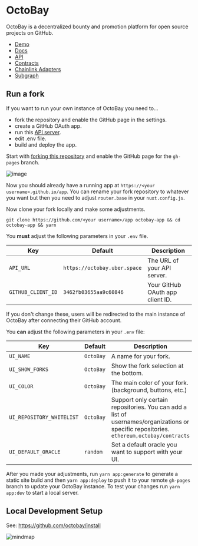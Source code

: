 # OctoBay

OctoBay is a decentralized bounty and promotion platform for open source projects on GitHub.

- [Demo](https://octobay.github.io/app)
- [Docs](https://octobay.github.io/docs)
- [API](https://github.com/OctoBay/api)
- [Contracts](https://github.com/OctoBay/contracts)
- [Chainlink Adapters](https://github.com/OctoBay/chainlink-adapters)
- [Subgraph](https://github.com/OctoBay/subgraph)

## Run a fork

If you want to run your own instance of OctoBay you need to...

- fork the repository and enable the GitHub page in the settings.
- create a GitHub OAuth app.
- run this [API server](https://github.com/octobay/api).
- edit .env file.
- build and deploy the app.

Start with [forking this repository](https://github.com/octobay/app/fork) and enable the GitHub page for the `gh-pages` branch.

![image](https://user-images.githubusercontent.com/6792578/104727439-9df69c00-5735-11eb-8bc0-b7b6b84f5ca8.png)

Now you should already have a running app at `https://<your username>.github.io/app`. You can rename your fork repository to whatever you want but then you need to adjust `router.base` in your `nuxt.config.js`.

Now clone your fork locally and make some adjustments.

```shell
git clone https://github.com/<your username>/app octobay-app && cd octobay-app && yarn
```

You **must** adjust the following parameters in your `.env` file.

| Key | Default | Description |
| - | - | -  |
| `API_URL` | `https://octobay.uber.space` | The URL of your API server. |
| `GITHUB_CLIENT_ID` | `3462fb03655aa9c60846` | Your GitHub OAuth app client ID. |

If you don't change these, users will be redirected to the main instance of OctoBay after connecting their GitHub account.

You **can** adjust the following parameters in your `.env` file:

| Key | Default | Description |
| - | - | -  |
| `UI_NAME` | `OctoBay` | A name for your fork. |
| `UI_SHOW_FORKS` | `OctoBay` | Show the fork selection at the bottom. |
| `UI_COLOR` | `OctoBay` | The main color of your fork. (background, buttons, etc.) |
| `UI_REPOSITORY_WHITELIST` | `OctoBay` | Support only certain repositories. You can add a list of usernames/organizations or specific repositories. `ethereum,octobay/contracts` |
| `UI_DEFAULT_ORACLE` | `random` | Set a default oracle you want to support with your UI.

After you made your adjustments, run `yarn app:generate` to generate a static site build and then `yarn app:deploy` to push it to your remote `gh-pages` branch to update your OctoBay instance. To test your changes run `yarn app:dev` to start a local server.

## Local Development Setup

See: https://github.com/octobay/install

![mindmap](https://user-images.githubusercontent.com/6792578/105842763-fe5bc800-5fd6-11eb-81b6-0bf30d503067.png)
